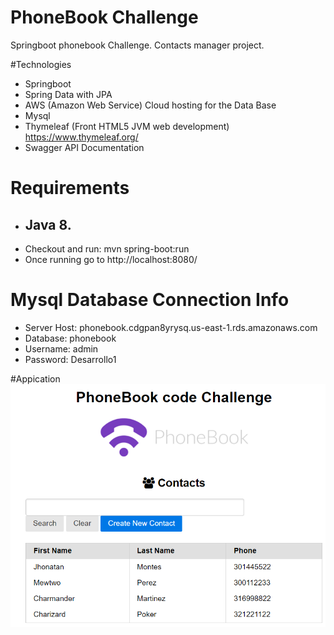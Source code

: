 # PhoneBook Challenge
Springboot phonebook Challenge.
Contacts manager project.

#Technologies
- Springboot
- Spring Data with JPA  
- AWS (Amazon Web Service) Cloud hosting for the Data Base
- Mysql
- Thymeleaf (Front HTML5 JVM web development) https://www.thymeleaf.org/
- Swagger API Documentation

Requirements
====

- Java 8.
  -
- Checkout and run: mvn spring-boot:run
- Once running go to http://localhost:8080/

# Mysql Database Connection Info
- Server Host: phonebook.cdgpan8yrysq.us-east-1.rds.amazonaws.com
- Database: phonebook
- Username: admin
- Password: Desarrollo1

#Appication
![img.png](img.png)
